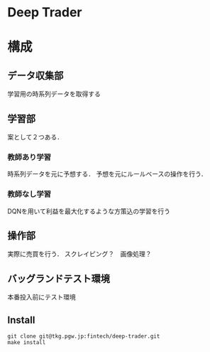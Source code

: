 # Deep Trader

# 構成

## データ収集部

学習用の時系列データを取得する

## 学習部

案として２つある．

### 教師あり学習

時系列データを元に予想する．
予想を元にルールベースの操作を行う．

### 教師なし学習

DQNを用いて利益を最大化するような方策込の学習を行う

## 操作部

実際に売買を行う．
スクレイピング？　画像処理？

## バッグランドテスト環境

本番投入前にテスト環境

## Install

```
git clone git@tkg.pgw.jp:fintech/deep-trader.git
make install
```
